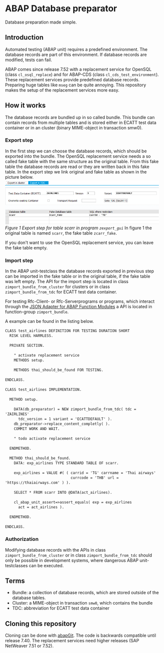 # ABAP Database preparator #
Database preparation made simple.

## Introduction ##
Automated testing (ABAP unit) requires a predefined environment.
The database records are part of this environment.
If database records are modified, tests can fail.

ABAP comes since release 7.52 with a replacement service for OpenSQL (class `cl_osql_replace`) and for ABAP-CDS (class `cl_cds_test_environment`). These replacement services provide predefined database records.
Preparing huge tables like `mseg` can be quite annoying. This repository makes the setup of the replacement services more easy. 

## How it works ##
The database records are bundled up in so called bundle. This bundle can contain records from multiple tables and is stored either in ECATT test data container
or in an cluster (binary MIME-object in transaction smw0).

### Export step ###
In the first step we can choose the database records, which should be exported into the bundle.
The OpenSQL replacement service needs a so called fake table with the same
structure as the original table. From this fake table the database records are
read or they are written back in this fake table. In the export step we link
original and fake table as shown in the picture below.
![program zexport_gui](img/export_scarr.png)
*Figure 1 Export step for table scarr in program `zexport_gui`*
In figure 1 the original table is named `scarr`, the fake table `zcarr_fake`.

If you don't want to use the OpenSQL replacement service, you can leave the fake table empty.

### Import step ###
In the ABAP unit-testclass the database records exported in previous step
can be imported in the fake table or in the original table, 
if the fake table was left empty.
The API for the import step is located in class `zimport_bundle_from_cluster` for clusters or in class `zimport_bundle_from_tdc` for ECATT test data container.

For testing Rfc-Client- or Rfc-Serverprograms or programs, which interact through the [JSON Adapter for ABAP Function Modules](https://github.com/cesar-sap/abap_fm_json/) a API is located in function-group `zimport_bundle`.

A example can be found in the listing below.
```
CLASS test_airlines DEFINITION FOR TESTING DURATION SHORT
  RISK LEVEL HARMLESS.
  
  PRIVATE SECTION.

    " activate replacement service	  
    METHODS setup.

    METHODS thai_should_be_found FOR TESTING.

ENDCLASS.

CLASS test_airlines IMPLEMENTATION.

  METHOD setup.

    DATA(db_preparator) = NEW zimport_bundle_from_tdc( tdc = 'ZAIRLINES'
      tdc_version = 1 variant = 'ECATTDEFAULT' ).
    db_preparator->replace_content_completly( ).
    COMMIT WORK AND WAIT.

    " todo activate replacement service

  ENDMETHOD.

  METHOD thai_should_be_found.
    DATA: exp_airlines TYPE STANDARD TABLE OF scarr.

    exp_airlines = VALUE #( ( carrid = 'TG' carrname = 'Thai airways'
                              currcode = 'THB' url = 'https://thaiairways.com' ) ).

    SELECT * FROM scarr INTO @DATA(act_airlines).

    cl_abap_unit_assert=>assert_equals( exp = exp_airlines
      act = act_airlines ).

  ENDMETHOD.

ENDCLASS.
```

### Authorization ###
Modifying database records with the APIs in class `zimport_bundle_from_cluster` or in class `zimport_bundle_from_tdc` should only be possible in development systems, where 
dangerous ABAP unit-testclasses can be executed.

## Terms ##

* Bundle: a collection of database records, which are stored outside
  of the database tables.
* Cluster: a MIME-object in transaction `smw0`, which contains the bundle
* TDC: abbreviation for ECATT test data container

## Cloning this repository ##
Cloning can be done with [abapGit](https://github.com/larshp/abapgit).
The code is backwards compatible until release 7.40. The replacement services
need higher releases (SAP NetWeaver 7.51 or 7.52).
